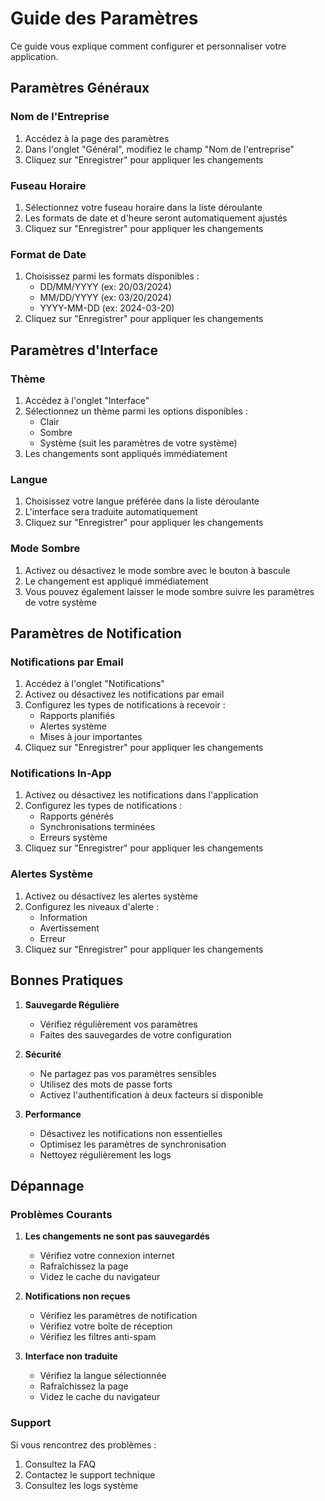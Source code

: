 # Guide des Paramètres

Ce guide vous explique comment configurer et personnaliser votre application.

## Paramètres Généraux

### Nom de l'Entreprise
1. Accédez à la page des paramètres
2. Dans l'onglet "Général", modifiez le champ "Nom de l'entreprise"
3. Cliquez sur "Enregistrer" pour appliquer les changements

### Fuseau Horaire
1. Sélectionnez votre fuseau horaire dans la liste déroulante
2. Les formats de date et d'heure seront automatiquement ajustés
3. Cliquez sur "Enregistrer" pour appliquer les changements

### Format de Date
1. Choisissez parmi les formats disponibles :
   - DD/MM/YYYY (ex: 20/03/2024)
   - MM/DD/YYYY (ex: 03/20/2024)
   - YYYY-MM-DD (ex: 2024-03-20)
2. Cliquez sur "Enregistrer" pour appliquer les changements

## Paramètres d'Interface

### Thème
1. Accédez à l'onglet "Interface"
2. Sélectionnez un thème parmi les options disponibles :
   - Clair
   - Sombre
   - Système (suit les paramètres de votre système)
3. Les changements sont appliqués immédiatement

### Langue
1. Choisissez votre langue préférée dans la liste déroulante
2. L'interface sera traduite automatiquement
3. Cliquez sur "Enregistrer" pour appliquer les changements

### Mode Sombre
1. Activez ou désactivez le mode sombre avec le bouton à bascule
2. Le changement est appliqué immédiatement
3. Vous pouvez également laisser le mode sombre suivre les paramètres de votre système

## Paramètres de Notification

### Notifications par Email
1. Accédez à l'onglet "Notifications"
2. Activez ou désactivez les notifications par email
3. Configurez les types de notifications à recevoir :
   - Rapports planifiés
   - Alertes système
   - Mises à jour importantes
4. Cliquez sur "Enregistrer" pour appliquer les changements

### Notifications In-App
1. Activez ou désactivez les notifications dans l'application
2. Configurez les types de notifications :
   - Rapports générés
   - Synchronisations terminées
   - Erreurs système
3. Cliquez sur "Enregistrer" pour appliquer les changements

### Alertes Système
1. Activez ou désactivez les alertes système
2. Configurez les niveaux d'alerte :
   - Information
   - Avertissement
   - Erreur
3. Cliquez sur "Enregistrer" pour appliquer les changements

## Bonnes Pratiques

1. **Sauvegarde Régulière**
   - Vérifiez régulièrement vos paramètres
   - Faites des sauvegardes de votre configuration

2. **Sécurité**
   - Ne partagez pas vos paramètres sensibles
   - Utilisez des mots de passe forts
   - Activez l'authentification à deux facteurs si disponible

3. **Performance**
   - Désactivez les notifications non essentielles
   - Optimisez les paramètres de synchronisation
   - Nettoyez régulièrement les logs

## Dépannage

### Problèmes Courants

1. **Les changements ne sont pas sauvegardés**
   - Vérifiez votre connexion internet
   - Rafraîchissez la page
   - Videz le cache du navigateur

2. **Notifications non reçues**
   - Vérifiez les paramètres de notification
   - Vérifiez votre boîte de réception
   - Vérifiez les filtres anti-spam

3. **Interface non traduite**
   - Vérifiez la langue sélectionnée
   - Rafraîchissez la page
   - Videz le cache du navigateur

### Support

Si vous rencontrez des problèmes :
1. Consultez la FAQ
2. Contactez le support technique
3. Consultez les logs système 